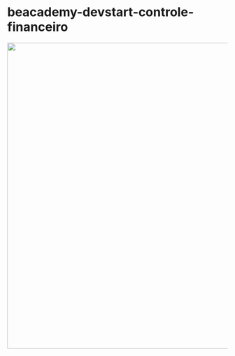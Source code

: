 # beacademy-devstart-controle-financeiro

<div align="center">
<img src="https://user-images.githubusercontent.com/53958086/186431800-dd2dca35-59af-4da6-96f2-76e9bc4771c4.jpeg" width="700px" />
</div>
